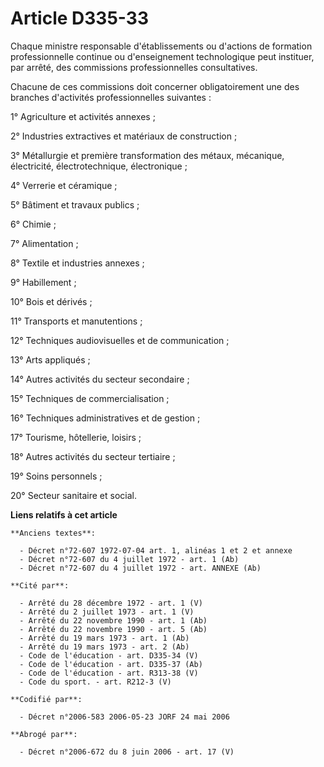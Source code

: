 # Article D335-33

Chaque ministre responsable d'établissements ou d'actions de formation professionnelle continue ou d'enseignement
technologique peut instituer, par arrêté, des commissions professionnelles consultatives.

Chacune de ces commissions doit concerner obligatoirement une des branches d'activités professionnelles suivantes :

1° Agriculture et activités annexes ;

2° Industries extractives et matériaux de construction ;

3° Métallurgie et première transformation des métaux, mécanique, électricité, électrotechnique, électronique ;

4° Verrerie et céramique ;

5° Bâtiment et travaux publics ;

6° Chimie ;

7° Alimentation ;

8° Textile et industries annexes ;

9° Habillement ;

10° Bois et dérivés ;

11° Transports et manutentions ;

12° Techniques audiovisuelles et de communication ;

13° Arts appliqués ;

14° Autres activités du secteur secondaire ;

15° Techniques de commercialisation ;

16° Techniques administratives et de gestion ;

17° Tourisme, hôtellerie, loisirs ;

18° Autres activités du secteur tertiaire ;

19° Soins personnels ;

20° Secteur sanitaire et social.

**Liens relatifs à cet article**

	**Anciens textes**:

	  - Décret n°72-607 1972-07-04 art. 1, alinéas 1 et 2 et annexe
	  - Décret n°72-607 du 4 juillet 1972 - art. 1 (Ab)
	  - Décret n°72-607 du 4 juillet 1972 - art. ANNEXE (Ab)

	**Cité par**:

	  - Arrêté du 28 décembre 1972 - art. 1 (V)
	  - Arrêté du 2 juillet 1973 - art. 1 (V)
	  - Arrêté du 22 novembre 1990 - art. 1 (Ab)
	  - Arrêté du 22 novembre 1990 - art. 5 (Ab)
	  - Arrêté du 19 mars 1973 - art. 1 (Ab)
	  - Arrêté du 19 mars 1973 - art. 2 (Ab)
	  - Code de l'éducation - art. D335-34 (V)
	  - Code de l'éducation - art. D335-37 (Ab)
	  - Code de l'éducation - art. R313-38 (V)
	  - Code du sport. - art. R212-3 (V)

	**Codifié par**:

	  - Décret n°2006-583 2006-05-23 JORF 24 mai 2006

	**Abrogé par**:

	  - Décret n°2006-672 du 8 juin 2006 - art. 17 (V)
